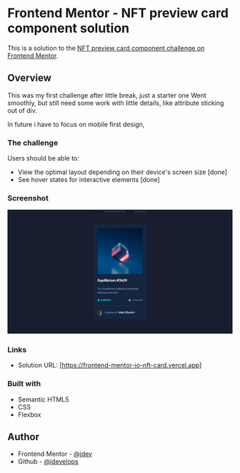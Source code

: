 # Frontend Mentor - NFT preview card component solution

This is a solution to the [NFT preview card component challenge on Frontend Mentor](https://www.frontendmentor.io/challenges/nft-preview-card-component-SbdUL_w0U).

## Overview

This was my first challenge after little break, just a starter one
Went smoothly, but still need some work with little details, like <a> attribute sticking out of div.

In future i have to focus on mobile first design,

### The challenge

Users should be able to:

-   View the optimal layout depending on their device's screen size [done]
-   See hover states for interactive elements [done]

### Screenshot

![](./solutions/screen1.png)

### Links

-   Solution URL: [https://frontend-mentor-io-nft-card.vercel.app]

### Built with

-   Semantic HTML5
-   CSS
-   Flexbox

## Author

-   Frontend Mentor - [@jdev](https://www.frontendmentor.io/profile/jdevelops)
-   Github - [@jdevelops](https://github.com/jdevelops)
